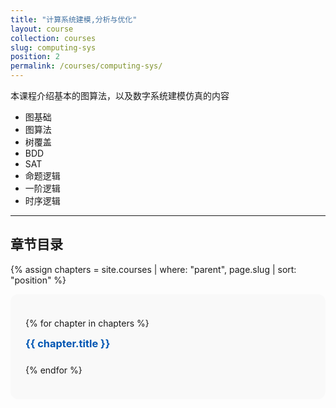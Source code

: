```yaml
---
title: "计算系统建模,分析与优化"
layout: course
collection: courses
slug: computing-sys
position: 2
permalink: /courses/computing-sys/
---
```


本课程介绍基本的图算法，以及数字系统建模仿真的内容

- 图基础
- 图算法
- 树覆盖
- BDD
- SAT
- 命题逻辑
- 一阶逻辑
- 时序逻辑

---

## 章节目录

{% assign chapters = site.courses | where: "parent", page.slug | sort: "position" %}

<div style="background: #f9f9f9; padding: 1.5rem; border-radius: 12px;">

  {% for chapter in chapters %}
    <div style="margin-bottom: 1.5rem;">
      <h3 style="margin-top: 0; margin-bottom: 0.5rem;">
        <a href="{{ chapter.url | relative_url }}" style="text-decoration: none; color: #0056b3;">
          {{ chapter.title }}
        </a>
      </h3>
    </div>
  {% endfor %}

</div>
